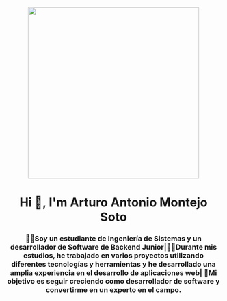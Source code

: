 <div id="header" align="center" >
<img src="https://media.giphy.com/media/qgQUggAC3Pfv687qPC/giphy.gif" width="400">

<h1 align="center">Hi 👋, I'm Arturo Antonio Montejo Soto</h1>

<h3 align="center">👨‍🎓Soy un estudiante de Ingeniería de Sistemas y un desarrollador de Software de Backend Junior|👨‍💻Durante mis estudios, he trabajado en varios proyectos utilizando 
    diferentes tecnologías y herramientas y he desarrollado una amplia experiencia en el desarrollo de aplicaciones web| 
    🎯Mi objetivo es seguir creciendo como desarrollador de software y convertirme en un experto en el campo.</h3>

</div>
